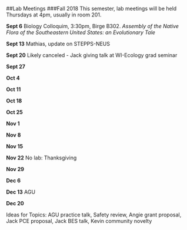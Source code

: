 ##Lab Meetings
###Fall 2018
This semester, lab meetings will be held Thursdays at 4pm, usually in room 201.

**Sept 6** Biology Colloquim, 3:30pm, Birge B302.  *Assembly of the Native Flora of the Southeastern United States: an Evolutionary Tale*

**Sept 13** Mathias, update on STEPPS-NEUS

**Sept 20** Likely canceled - Jack giving talk at WI-Ecology grad seminar

**Sept 27**

**Oct 4**

**Oct 11**

**Oct 18**

**Oct 25**

**Nov 1**

**Nov 8**

**Nov 15**

**Nov 22** No lab: Thanksgiving

**Nov 29**

**Dec 6**

**Dec 13** AGU

**Dec 20**

Ideas for Topics:
AGU practice talk, Safety review, Angie grant proposal, Jack PCE proposal, Jack BES talk, Kevin community novelty
